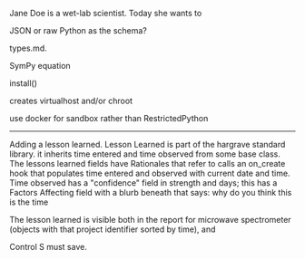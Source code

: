 

Jane Doe is a wet-lab scientist. Today she wants to 




JSON or raw Python as the schema?


types.md.





SymPy equation

install()

creates virtualhost and/or chroot

use docker for sandbox rather than RestrictedPython


------------------------------------


Adding a lesson learned.
Lesson Learned is part of the hargrave standard library. it inherits time entered and time observed from some base class.
The lessons learned fields have Rationales that refer to 
calls an on_create hook that populates time entered and observed with current date and time. 
Time observed has a "confidence" field in strength and days; this has a Factors Affecting field with a blurb beneath that says: why do you think this is the time

The lesson learned is visible both in the report for microwave spectrometer (objects with that project identifier sorted by time), and 

Control S must save.


